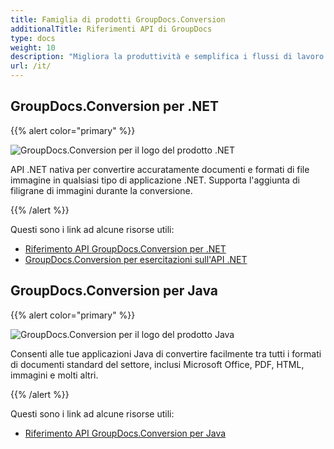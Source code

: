 ```yaml
---
title: Famiglia di prodotti GroupDocs.Conversion
additionalTitle: Riferimenti API di GroupDocs
type: docs
weight: 10
description: "Migliora la produttività e semplifica i flussi di lavoro con API di conversione rapida dei documenti batch in qualsiasi applicazione multipiattaforma"
url: /it/
---
```


## GroupDocs.Conversion per .NET

{{% alert color="primary" %}} 

![GroupDocs.Conversion per il logo del prodotto .NET](../gdocs_net.png)

API .NET nativa per convertire accuratamente documenti e formati di file immagine in qualsiasi tipo di applicazione .NET. Supporta l'aggiunta di filigrane di immagini durante la conversione.

{{% /alert %}} 

Questi sono i link ad alcune risorse utili:

- [Riferimento API GroupDocs.Conversion per .NET](/conversion/it/net/)
- [GroupDocs.Conversion per esercitazioni sull'API .NET](/tutorials/conversion/it/net/)


## GroupDocs.Conversion per Java

{{% alert color="primary" %}}

![GroupDocs.Conversion per il logo del prodotto Java](../gdocs_java.png)

Consenti alle tue applicazioni Java di convertire facilmente tra tutti i formati di documenti standard del settore, inclusi Microsoft Office, PDF, HTML, immagini e molti altri.

{{% /alert %}}

Questi sono i link ad alcune risorse utili:

- [Riferimento API GroupDocs.Conversion per Java](/conversion/java/)
